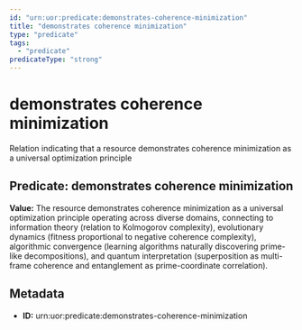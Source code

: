 ```yaml
---
id: "urn:uor:predicate:demonstrates-coherence-minimization"
title: "demonstrates coherence minimization"
type: "predicate"
tags:
  - "predicate"
predicateType: "strong"
---
```


# demonstrates coherence minimization

Relation indicating that a resource demonstrates coherence minimization as a universal optimization principle

## Predicate: demonstrates coherence minimization

**Value:** The resource demonstrates coherence minimization as a universal optimization principle operating across diverse domains, connecting to information theory (relation to Kolmogorov complexity), evolutionary dynamics (fitness proportional to negative coherence complexity), algorithmic convergence (learning algorithms naturally discovering prime-like decompositions), and quantum interpretation (superposition as multi-frame coherence and entanglement as prime-coordinate correlation).

## Metadata

- **ID:** urn:uor:predicate:demonstrates-coherence-minimization
